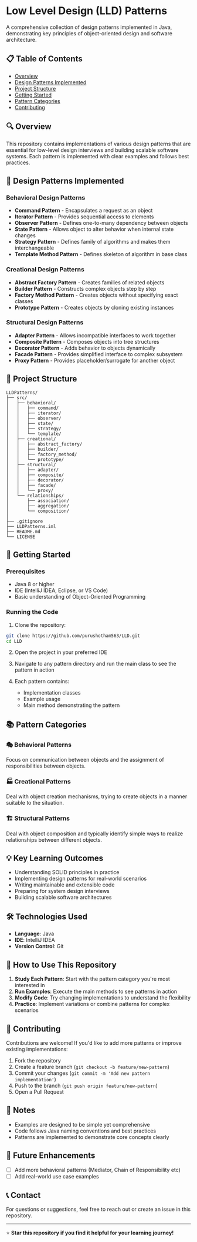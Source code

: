 # Low Level Design (LLD) Patterns

A comprehensive collection of design patterns implemented in Java, demonstrating key principles of object-oriented design and software architecture.

## 📋 Table of Contents

- [Overview](#overview)
- [Design Patterns Implemented](#design-patterns-implemented)
- [Project Structure](#project-structure)
- [Getting Started](#getting-started)
- [Pattern Categories](#pattern-categories)
- [Contributing](#contributing)

## 🔍 Overview

This repository contains implementations of various design patterns that are essential for low-level design interviews and building scalable software systems. Each pattern is implemented with clear examples and follows best practices.

## 🎯 Design Patterns Implemented

### Behavioral Design Patterns
- **Command Pattern** - Encapsulates a request as an object
- **Iterator Pattern** - Provides sequential access to elements
- **Observer Pattern** - Defines one-to-many dependency between objects
- **State Pattern** - Allows object to alter behavior when internal state changes
- **Strategy Pattern** - Defines family of algorithms and makes them interchangeable
- **Template Method Pattern** - Defines skeleton of algorithm in base class

### Creational Design Patterns
- **Abstract Factory Pattern** - Creates families of related objects
- **Builder Pattern** - Constructs complex objects step by step
- **Factory Method Pattern** - Creates objects without specifying exact classes
- **Prototype Pattern** - Creates objects by cloning existing instances

### Structural Design Patterns
- **Adapter Pattern** - Allows incompatible interfaces to work together
- **Composite Pattern** - Composes objects into tree structures
- **Decorator Pattern** - Adds behavior to objects dynamically
- **Facade Pattern** - Provides simplified interface to complex subsystem
- **Proxy Pattern** - Provides placeholder/surrogate for another object

## 📁 Project Structure
```
LLDPatterns/
├── src/
│   ├── behavioral/
│   │   ├── command/
│   │   ├── iterator/
│   │   ├── observer/
│   │   ├── state/
│   │   ├── strategy/
│   │   └── template/
│   ├── creational/
│   │   ├── abstract_factory/
│   │   ├── builder/
│   │   ├── factory_method/
│   │   └── prototype/
│   ├── structural/
│   │   ├── adapter/
│   │   ├── composite/
│   │   ├── decorator/
│   │   ├── facade/
│   │   └── proxy/
│   └── relationships/
│       ├── association/
│       ├── aggregation/
│       └── composition/
│
├── .gitignore
├── LLDPatterns.iml
├── README.md
└── LICENSE
```


## 🚀 Getting Started

### Prerequisites
- Java 8 or higher
- IDE (IntelliJ IDEA, Eclipse, or VS Code)
- Basic understanding of Object-Oriented Programming

### Running the Code

1. Clone the repository:
```bash
git clone https://github.com/purushotham563/LLD.git
cd LLD
```

2. Open the project in your preferred IDE

3. Navigate to any pattern directory and run the main class to see the pattern in action

4. Each pattern contains:
   - Implementation classes
   - Example usage
   - Main method demonstrating the pattern

## 📚 Pattern Categories

### 🎭 Behavioral Patterns
Focus on communication between objects and the assignment of responsibilities between objects.

### 🏭 Creational Patterns  
Deal with object creation mechanisms, trying to create objects in a manner suitable to the situation.

### 🏗️ Structural Patterns
Deal with object composition and typically identify simple ways to realize relationships between different objects.

## 💡 Key Learning Outcomes

- Understanding SOLID principles in practice
- Implementing design patterns for real-world scenarios
- Writing maintainable and extensible code
- Preparing for system design interviews
- Building scalable software architectures

## 🛠️ Technologies Used

- **Language**: Java
- **IDE**: IntelliJ IDEA
- **Version Control**: Git

## 📖 How to Use This Repository

1. **Study Each Pattern**: Start with the pattern category you're most interested in
2. **Run Examples**: Execute the main methods to see patterns in action
3. **Modify Code**: Try changing implementations to understand the flexibility
4. **Practice**: Implement variations or combine patterns for complex scenarios

## 🤝 Contributing

Contributions are welcome! If you'd like to add more patterns or improve existing implementations:

1. Fork the repository
2. Create a feature branch (`git checkout -b feature/new-pattern`)
3. Commit your changes (`git commit -m 'Add new pattern implementation'`)
4. Push to the branch (`git push origin feature/new-pattern`)
5. Open a Pull Request

## 📝 Notes

- Examples are designed to be simple yet comprehensive
- Code follows Java naming conventions and best practices
- Patterns are implemented to demonstrate core concepts clearly

## 🎯 Future Enhancements

- [ ] Add more behavioral patterns (Mediator, Chain of Responsibility etc)
- [ ] Add real-world use case examples

## 📞 Contact

For questions or suggestions, feel free to reach out or create an issue in this repository.

---

⭐ **Star this repository if you find it helpful for your learning journey!**
